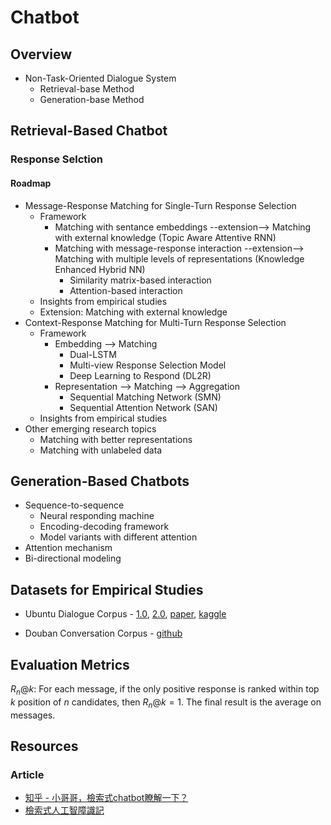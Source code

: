 # Chatbot

## Overview

* Non-Task-Oriented Dialogue System
    * Retrieval-base Method
    * Generation-base Method

## Retrieval-Based Chatbot

### Response Selction

#### Roadmap

* Message-Response Matching for Single-Turn Response Selection
    * Framework
        * Matching with sentance embeddings --extension--> Matching with external knowledge (Topic Aware Attentive RNN)
        * Matching with message-response interaction --extension--> Matching with multiple levels of representations (Knowledge Enhanced Hybrid NN)
            * Similarity matrix-based interaction
            * Attention-based interaction
    * Insights from empirical studies
    * Extension: Matching with external knowledge
* Context-Response Matching for Multi-Turn Response Selection
    * Framework
        * Embedding --> Matching
            * Dual-LSTM
            * Multi-view Response Selection Model
            * Deep Learning to Respond (DL2R)
        * Representation --> Matching --> Aggregation
            * Sequential Matching Network (SMN)
            * Sequential Attention Network (SAN)
    * Insights from empirical studies
* Other emerging research topics
    * Matching with better representations
    * Matching with unlabeled data

## Generation-Based Chatbots

* Sequence-to-sequence
    * Neural responding machine
    * Encoding-decoding framework
    * Model variants with different attention
* Attention mechanism
* Bi-directional modeling

## Datasets for Empirical Studies

* Ubuntu Dialogue Corpus - [1.0](http://dataset.cs.mcgill.ca/ubuntu-corpus-1.0/), [2.0](https://github.com/rkadlec/ubuntu-ranking-dataset-creator), [paper](https://arxiv.org/abs/1506.08909), [kaggle](https://www.kaggle.com/rtatman/ubuntu-dialogue-corpus)

* Douban Conversation Corpus - [github](https://github.com/MarkWuNLP/MultiTurnResponseSelection)

## Evaluation Metrics

$R_n @k$: For each message, if the only positive response is ranked within top $k$ position of $n$ candidates, then $R_n @k = 1$. The final result is the average on messages.

## Resources

### Article

* [知乎 - 小哥哥，檢索式chatbot瞭解一下？](https://zhuanlan.zhihu.com/p/44539292)
* [檢索式人工智障識記](https://wyydsb.xin/other/chatbot.html)
